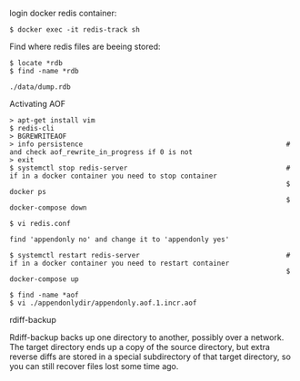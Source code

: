 login docker redis container:

    $ docker exec -it redis-track sh

Find where redis files are beeing stored:

    $ locate *rdb
    $ find -name *rdb

    ./data/dump.rdb

Activating AOF

    > apt-get install vim 
    $ redis-cli
    > BGREWRITEAOF
    > info persistence                                                  # and check aof_rewrite_in_progress if 0 is not
    > exit
    $ systemctl stop redis-server                                       # if in a docker container you need to stop container
                                                                        $ docker ps
                                                                        $ docker-compose down                                                                       

    $ vi redis.conf

    find 'appendonly no' and change it to 'appendonly yes'

    $ systemctl restart redis-server                                    # if in a docker container you need to restart container
                                                                        $ docker-compose up

    $ find -name *aof
    $ vi ./appendonlydir/appendonly.aof.1.incr.aof








<!-- --------------------------------------------------------------- -->

rdiff-backup

Rdiff-backup backs up one directory to another, possibly over a network.
The target directory ends up a copy of the source directory, but extra
reverse diffs are stored in a special subdirectory of that target
directory, so you can still recover files lost some time ago.
